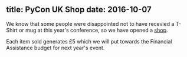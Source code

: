title: PyCon UK Shop
date: 2016-10-07
--

We know that some people were disappointed not to have recevied a T-Shirt or mug
at this year's conference, so we have opened a [shop](https://shop.spreadshirt.co.uk/pyconuk).

Each item sold generates £5 which we will put towards the Financial Assistance
budget for next year's event.
